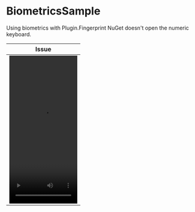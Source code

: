 # BiometricsSample

Using biometrics with Plugin.Fingerprint NuGet doesn't open the numeric keyboard.

|Issue|
| ------------- |
| <video src="https://github.com/juniorsaraviao/BiometricsSample/assets/43689290/75f2d4df-1de2-46de-ad8a-bb7f71b76550" width=180 height=392> |
